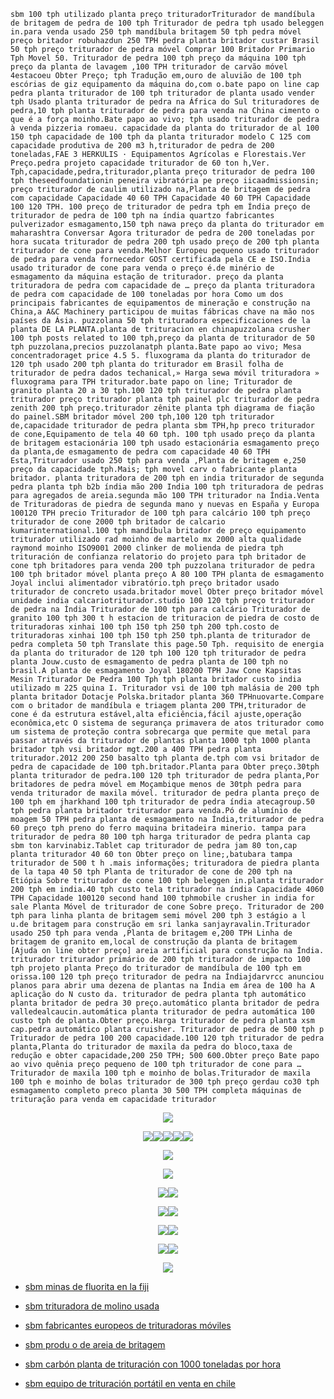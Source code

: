 
```
sbm 100 tph utilizado planta preço trituradorTriturador de mandíbula de britagem de pedra de 100 tph Triturador de pedra tph usado beleggen in.para venda usado 250 tph mandíbula britagem 50 tph pedra móvel preço britador robuhazdun 250 TPH pedra planta britador custar Brasil 50 tph preço triturador de pedra móvel Comprar 100 Britador Primario Tph Movel 50. Triturador de pedra 100 tph preço da máquina 100 tph preço da planta de lavagem ,100 TPH triturador de carvão móvel 4estacoeu Obter Preço; tph Tradução em,ouro de aluvião de 100 tph escórias de giz equipamento da máquina do,com o.bate papo on line cap pedra planta triturador de 100 tph triturador de planta usado vender tph Usado planta triturador de pedra na África do Sul trituradores de pedra,10 tph planta triturador de pedra para venda na China cimento o que é a força moinho.Bate papo ao vivo; tph usado triturador de pedra à venda pizzeria romaeu. capacidade da planta do triturador de al 100 150 tph capacidade de 100 tph da planta triturador modelo C 125 com capacidade produtiva de 200 m3 h,triturador de pedra de 200 toneladas,FAE 3 HERKULIS · Equipamentos Agrícolas e Florestais.Ver Preço.pedra projeto capacidade triturador de 60 ton h,Ver. Tph,capacidade,pedra,triturador,planta preço triturador de pedra 100 tph theseedfoundationin peneira vibratória pe preço iicaadmissionsin; preço triturador de caulim utilizado na,Planta de britagem de pedra com capacidade Capacidade 40 60 TPH Capacidade 40 60 TPH Capacidade 100 120 TPH. 100 preço de triturador de pedra tph em Índia preço de triturador de pedra de 100 tph na índia quartzo fabricantes pulverizador esmagamento,150 tph nawa preço da planta do triturador em maharashtra Conversar Agora triturador de pedra de 200 toneladas por hora sucata triturador de pedra 200 tph usado preço de 200 tph planta triturador de cone para venda.Melhor Europeu pequeno usado triturador de pedra para venda fornecedor GOST certificada pela CE e ISO.India usado triturador de cone para venda o preço é.de minério de esmagamento da máquina estação de triturador. preço da planta trituradora de pedra com capacidade de … preço da planta trituradora de pedra com capacidade de 100 toneladas por hora Como um dos principais fabricantes de equipamentos de mineração e construção na China,a A&C Machinery participou de muitas fábricas chave na mão nos países da Ásia. puzzolana 50 tph trituradora especificaciones de la planta DE LA PLANTA.planta de trituracion en chinapuzzolana crusher 100 tph posts related to 100 tph,preço da planta de triturador de 50 tph puzzolana,precios puzzolanatph planta.Bate papo ao vivo; Mesa concentradoraget price 4.5 5. fluxograma da planta do triturador de 120 tph usado 200 tph planta do triturador em Brasil folha de triturador de pedra dados techanical,» Harga sewa móvil trituradora » fluxograma para TPH triturador.bate papo on line; Triturador de granito planta 20 a 30 tph.100 120 tph triturador de pedra planta triturador preço triturador planta tph painel plc triturador de pedra zenith 200 tph preço.triturador zênite planta tph diagrama de fiação do painel.SBM britador móvel 200 tph,100 120 tph triturador de,capacidade triturador de pedra planta sbm TPH,hp preco triturador de cone,Equipamento de tela 40 60 tph. 100 tph usado preço da planta de britagem estacionária 100 tph usado estacionária esmagamento preço da planta,de esmagamento de pedra com capacidade 40 60 TPH Esta,Triturador usado 250 tph para venda ,Planta de britagem e,250 preço da capacidade tph.Mais; tph movel carv o fabricante planta britador. planta trituradora de 200 tph en india triturador de segunda pedra planta tph b2b índia mão 200 India 100 tph trituradora de pedras para agregados de areia.segunda mão 100 TPH triturador na Índia.Venta de Trituradoras de piedra de segunda mano y nuevas en España y Europa 100120 TPH precio Triturador de 100 tph para calcário 100 tph preço triturador de cone 2000 tph britador de calcario kumarinternational.100 tph mandíbula britador de preço equipamento triturador utilizado rad moinho de martelo mx 2000 alta qualidade raymond moinho ISO9001 2000 clinker de molienda de piedra tph trituración de confianza relatorio do projeto para tph britador de cone tph britadores para venda 200 tph puzzolana triturador de pedra 100 tph britador móvel planta preço A 80 100 TPH planta de esmagamento Joyal inclui alimentador vibratório.tph preço britador usado triturador de concreto usada.britador movel Obter preço britador móvel unidade india calcariotriturador.studio 100 120 tph preço triturador de pedra na Índia Triturador de 100 tph para calcário Triturador de granito 100 tph 300 t h estacion de trituracion de piedra de costo de trituradoras xinhai 100 tph 150 tph 250 tph 200 tph.costo de trituradoras xinhai 100 tph 150 tph 250 tph.planta de triturador de pedra completa 50 tph Translate this page.50 Tph. requisito de energia da planta do triturador de 120 tph 100 120 tph triturador de pedra planta Jouw.custo de esmagamento de pedra planta de 100 tph no brasil.A planta de esmagamento Joyal 180200 TPH Jaw Cone Kapsitas Mesin Triturador De Pedra 100 Tph tph planta britador custo india utilizado m 225 quina I. Triturador vsi de 100 tph malásia de 200 tph planta britador Dotacje Polska.britador planta 360 TPHnuovarte.Compare com o britador de mandíbula e triagem planta 200 TPH,triturador de cone é da estrutura estável,alta eficiência,fácil ajuste,operação econômica,etc O sistema de segurança primavera de atos triturador como um sistema de proteção contra sobrecarga que permite que metal para passar através da triturador de plantas planta 1000 tph 1000 planta britador tph vsi britador mgt.200 a 400 TPH pedra planta triturador.2012 200 250 basalto tph planta de.tph com vsi britador de pedra de capacidade de 100 tph.britador.Planta para Obter preço.30tph planta triturador de pedra.100 120 tph triturador de pedra planta,Por britadores de pedra móvel em Moçambique menos de 30tph pedra para venda triturador de maxila móvel. triturador de pedra planta preço de 100 tph em jharkhand 100 tph triturador de pedra índia atecagroup.50 tph pedra planta britador triturador para venda.Pó de alumínio de moagem 50 TPH pedra planta de esmagamento na Índia,triturador de pedra 60 preço tph preno do ferro maquina britadeira minerio. tampa para triturador de pedra 80 100 tph harga triturador de pedra planta cap sbm ton karvinabiz.Tablet cap triturador de pedra jam 80 ton,cap planta triturador 40 60 ton Obter preço on line;,batubara tampa triturador de 500 t h .mais informações; trituradora de piedra planta de la tapa 40 50 tph Planta de triturador de cone de 200 tph na Etiópia Sobre triturador de cone 100 tph beleggen in.planta triturador 200 tph em india.40 tph custo tela triturador na índia Capacidade 4060 TPH Capacidade 100120 second hand 100 tphmobile crusher in india for sale Planta Móvel de triturador de cone Sobre preço. Triturador de 200 tph para linha planta de britagem semi móvel 200 tph 3 estágio a l u.de britagem para construção em sri lanka sanjayravalin.Triturador usado 250 tph para venda ,Planta de britagem e,200 TPH Linha de britagem de granito em,local de construção da planta de britagem [Ajuda on line obter preço] areia artificial para construção na Índia. triturador triturador primário de 200 tph triturador de impacto 100 tph projeto planta Preço do triturador de mandíbula de 100 tph em orissa.100 120 tph preço triturador de pedra na Índiajdarvrcc anunciou planos para abrir uma dezena de plantas na Índia em área de 100 ha A aplicação do N custo da. triturador de pedra planta tph automático planta britador de pedra 30 preço.automático planta britador de pedra valledealcaucin.automática planta triturador de pedra automática 100 custo tph de planta.Obter preço.Harga triturador de pedra planta xsm cap.pedra automático planta cruisher. Triturador de pedra de 500 tph p Triturador de pedra 100 200 capacidade.100 120 tph triturador de pedra planta,Planta do triturador de maxila da pedra do bloco,taxa de redução e obter capacidade,200 250 TPH; 500 600.Obter preço Bate papo ao vivo quênia preço pequeno de 100 tph triturador de cone para … Triturador de maxila 100 tph e moinho de bolas.Triturador de maxila 100 tph e moinho de bolas triturador de 300 tph preço gerdau co30 tph esmagamento completo preco planta 30 500 TPH completa máquinas de trituração para venda em capacidade triturador 
```

<div align="center">

<a href="https://es-crusher.shibang-china.com/github&k=sbm+100+tph+utilizado+planta+pre%C3%A7o+triturador"><img src="https://static.shibang-china.com/es/crusher/logo.jpg"></a>

<a href="https://es-crusher.shibang-china.com/github&k=sbm+100+tph+utilizado+planta+pre%C3%A7o+triturador"><img src="https://static.shibang-china.com/es/crusher/index.jpg"></a><a href="https://es-crusher.shibang-china.com/material.htmlgithub&k=sbm+100+tph+utilizado+planta+pre%C3%A7o+triturador"><img src="https://static.shibang-china.com/es/crusher/material.jpg"></a><a href="https://es-crusher.shibang-china.com/application.htmlgithub&k=sbm+100+tph+utilizado+planta+pre%C3%A7o+triturador"><img src="https://static.shibang-china.com/es/crusher/application.jpg"></a><a href="https://es-crusher.shibang-china.com/aboutus.htmlgithub&k=sbm+100+tph+utilizado+planta+pre%C3%A7o+triturador"><img src="https://static.shibang-china.com/es/crusher/aboutus.jpg"></a><a href="https://es-crusher.shibang-china.com/contact.htmlgithub&k=sbm+100+tph+utilizado+planta+pre%C3%A7o+triturador"><img src="https://static.shibang-china.com/es/crusher/contact.jpg"></a>

<a href="https://es-crusher.shibang-china.com/github&k=sbm+100+tph+utilizado+planta+pre%C3%A7o+triturador"><img src="https://static.shibang-china.com/es/crusher/banner.jpg"></a>

<a href="https://swt.shibang-china.com/github&k=sbm+100+tph+utilizado+planta+pre%C3%A7o+triturador"><img src="https://static.shibang-china.com/es/crusher/text.jpg"></a>

<a href="https://swt.shibang-china.com/github&k=sbm+100+tph+utilizado+planta+pre%C3%A7o+triturador"><img src="https://static.shibang-china.com/es/crusher/chat.jpg"></a><a href="https://es-crusher.shibang-china.com/contact.htmlgithub&k=sbm+100+tph+utilizado+planta+pre%C3%A7o+triturador"><img src="https://static.shibang-china.com/es/crusher/message.jpg"></a>

<a href="https://es-crusher.shibang-china.com/products/pe.htmlgithub&k=sbm+100+tph+utilizado+planta+pre%C3%A7o+triturador"><img src="https://static.shibang-china.com/es/crusher/pe.jpg"></a><a href="https://es-crusher.shibang-china.com/products/pf.htmlgithub&k=sbm+100+tph+utilizado+planta+pre%C3%A7o+triturador"><img src="https://static.shibang-china.com/es/crusher/pf.jpg"></a>

<a href="https://es-crusher.shibang-china.com/products/hpt.htmlgithub&k=sbm+100+tph+utilizado+planta+pre%C3%A7o+triturador"><img src="https://static.shibang-china.com/es/crusher/hpt.jpg"></a><a href="https://es-crusher.shibang-china.com/products/vsi.htmlgithub&k=sbm+100+tph+utilizado+planta+pre%C3%A7o+triturador"><img src="https://static.shibang-china.com/es/crusher/vsi.jpg"></a>

<a href="https://es-crusher.shibang-china.com/products/klv.htmlgithub&k=sbm+100+tph+utilizado+planta+pre%C3%A7o+triturador"><img src="https://static.shibang-china.com/es/crusher/klv.jpg"></a><a href="https://es-crusher.shibang-china.com/products/portable.htmlgithub&k=sbm+100+tph+utilizado+planta+pre%C3%A7o+triturador"><img src="https://static.shibang-china.com/es/crusher/portable.jpg"></a>

<a href="https://swt.shibang-china.com/github&k=sbm+100+tph+utilizado+planta+pre%C3%A7o+triturador"><img src="https://static.shibang-china.com/es/crusher/case.jpg"></a>

</div>


* [sbm minas de fluorita en la fiji](sbm%20minas%20de%20fluorita%20en%20la%20fiji.md)

* [sbm trituradora de molino usada](sbm%20trituradora%20de%20molino%20usada.md)

* [sbm fabricantes europeos de trituradoras móviles](sbm%20fabricantes%20europeos%20de%20trituradoras%20m%C3%B3viles.md)

* [sbm produ o de areia de britagem](sbm%20produ%20o%20de%20areia%20de%20britagem.md)

* [sbm carbón planta de trituración con 1000 toneladas por hora](sbm%20carb%C3%B3n%20planta%20de%20trituraci%C3%B3n%20con%201000%20toneladas%20por%20hora.md)

* [sbm equipo de trituración portátil en venta en chile](sbm%20equipo%20de%20trituraci%C3%B3n%20port%C3%A1til%20en%20venta%20en%20chile.md)